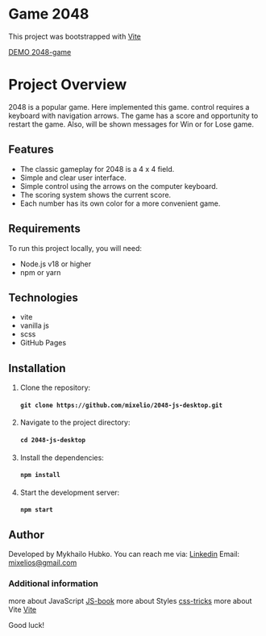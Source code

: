# Game 2048

This project was bootstrapped with [Vite](https://vite.dev/)

[DEMO 2048-game](https://mixelio.github.io/2048-js-desktop/)

# Project Overview

  2048 is a popular game. Here implemented this game.
  control requires a keyboard with navigation arrows.
  The game has a score and opportunity to restart the game.
  Also, will be shown messages for Win or for Lose game.

## Features

  + The classic gameplay for 2048 is a 4 x 4 field.
  + Simple and clear user interface.
  + Simple control using the arrows on the computer keyboard.
  + The scoring system shows the current score.
  + Each number has its own color for a more convenient game.

## Requirements

  To run this project locally, you will need:

   - Node.js v18 or higher
   - npm or yarn

## Technologies

  + vite
  + vanilla js
  + scss
  + GitHub Pages

## Installation

1. Clone the repository:

    #### `git clone https://github.com/mixelio/2048-js-desktop.git`

2. Navigate to the project directory:

    #### `cd 2048-js-desktop`

3. Install the dependencies:

    #### `npm install`

4. Start the development server:

    #### `npm start`

## Author

  Developed by Mykhailo Hubko. You can reach me via: [Linkedin](https://www.linkedin.com/in/michael-hubko/)
  Email: mixelios@gmail.com

### Additional information

  more about JavaScript [JS-book](https://javascript.info/)
  more about Styles [css-tricks](https://css-tricks.com/)
  more about Vite [Vite](https://vite.dev/)

Good luck!
